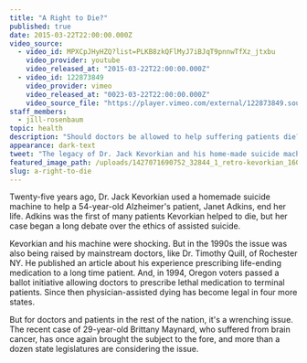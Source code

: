 ```yaml
---
title: "A Right to Die?"
published: true
date: 2015-03-22T22:00:00.000Z
video_source:
  - video_id: MPXCpJHyHZQ?list=PLKB8zkQFlMyJ7iBJqT9pnnwTfXz_jtxbu
    video_provider: youtube
    video_released_at: "2015-03-22T22:00:00.000Z"
  - video_id: 122873849
    video_provider: vimeo
    video_released_at: "0023-03-22T22:00:00.000Z"
    video_source_file: "https://player.vimeo.com/external/122873849.source.mov?s=5712034df1116cd66f2336d7b7dbe1ce&profile_id=0&download=1"
staff_members:
  - jill-rosenbaum
topic: health
description: "Should doctors be allowed to help suffering patients die? Twenty-five years ago, with his homemade suicide machine, Dr. Jack Kevorkian raised that question. It's an issue Americans still struggle with today."
appearance: dark-text
tweet: "The legacy of Dr. Jack Kevorkian and his home-made suicide machine on today's Right to Die movement "
featured_image_path: /uploads/1427071690752_32844_1_retro-kevorkian_1600.jpg
slug: a-right-to-die
---
```


Twenty-five years ago, Dr. Jack Kevorkian used a homemade suicide machine to help a 54-year-old Alzheimer's patient, Janet Adkins, end her life. Adkins was the first of many patients Kevorkian helped to die, but her case began a long debate over the ethics of assisted suicide.

<span class="s1">Kevorkian and his machine were shocking. But in the 1990s the issue was also being raised by mainstream doctors, like Dr. Timothy Quill, of Rochester NY. He published an article about his experience prescribing life-ending medication to a long time patient. And, in 1994, Oregon voters passed a ballot initiative allowing doctors to prescribe lethal medication to terminal patients. Since then physician-assisted dying has become legal in four more states.</span>

<span class="s1">But for doctors and patients in the rest of the nation, it's a wrenching issue. The recent case of 29-year-old Brittany Maynard, who suffered from brain cancer, has once again brought the subject to the fore, and more than a dozen state legislatures are considering the issue.</span>

